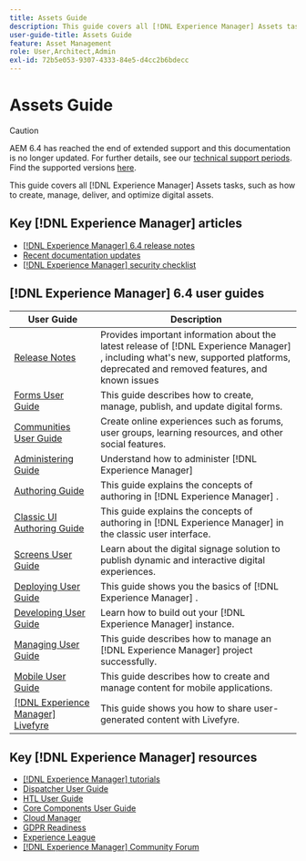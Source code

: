 ```yaml
---
title: Assets Guide
description: This guide covers all [!DNL Experience Manager] Assets tasks, such as how to create, manage, deliver, and optimize digital assets.
user-guide-title: Assets Guide
feature: Asset Management
role: User,Architect,Admin
exl-id: 72b5e053-9307-4333-84e5-d4cc2b6bdecc
---
```

# Assets Guide

>[!CAUTION]
>
>AEM 6.4 has reached the end of extended support and this documentation is no longer updated. For further details, see our [technical support periods](https://helpx.adobe.com/support/programs/eol-matrix.html). Find the supported versions [here](https://experienceleague.adobe.com/docs/).

This guide covers all [!DNL Experience Manager] Assets tasks, such as how to create, manage, deliver, and optimize digital assets.

## Key [!DNL Experience Manager] articles

* [[!DNL Experience Manager] 6.4 release notes](/help/release-notes/home.md)
* [Recent documentation updates](https://experienceleague.adobe.com/docs/experience-manager-release-information/aem-release-updates/doc-updates/documentation-updates.html)
* [[!DNL Experience Manager] security checklist](/help/sites-administering/security-checklist.md)

## [!DNL Experience Manager] 6.4 user guides

| User Guide | Description |
|--- |---|
| [Release Notes](/help/release-notes/home.md)| Provides important information about the latest release of [!DNL Experience Manager] , including what's new, supported platforms, deprecated and removed features, and known issues |
| [Forms User Guide](/help/forms/home.md) | This guide describes how to create, manage, publish, and update digital forms.|
| [Communities User Guide](/help/communities/home.md) | Create online experiences such as forums, user groups, learning resources, and other social features.  |
| [Administering Guide](/help/sites-administering/home.md) | Understand how to administer [!DNL Experience Manager]  |
| [Authoring Guide](/help/sites-authoring/home.md) | This guide explains the concepts of authoring in [!DNL Experience Manager] . |
| [Classic UI Authoring Guide](/help/sites-classic-ui-authoring/home.md) | This guide explains the concepts of authoring in [!DNL Experience Manager]  in the classic user interface. |
| [Screens User Guide](https://experienceleague.adobe.com/docs/experience-manager-screens/user-guide/aem-screens-introduction.html) | Learn about the digital signage solution to publish dynamic and interactive digital experiences. |
| [Deploying User Guide](/help/sites-deploying/home.md) | This guide shows you the basics of [!DNL Experience Manager] .  |
| [Developing User Guide](/help/sites-developing/home.md)| Learn how to build out your [!DNL Experience Manager]  instance. |
| [Managing User Guide](/help/managing/home.md)| This guide describes how to manage an [!DNL Experience Manager]  project successfully. |
| [Mobile User Guide](/help/mobile/home.md)|This guide describes how to create and manage content for mobile applications.|
| [[!DNL Experience Manager]  Livefyre](https://experienceleague.adobe.com/docs/livefyre/using/home.html) | This guide shows you how to share user-generated content with Livefyre. |

## Key [!DNL Experience Manager]  resources

* [[!DNL Experience Manager]  tutorials](https://experienceleague.adobe.com/docs/experience-manager-tutorials.html)
* [Dispatcher User Guide](https://experienceleague.adobe.com/docs/experience-manager-dispatcher/using/dispatcher.html)
* [HTL User Guide](https://experienceleague.adobe.com/docs/experience-manager-htl/using/overview.html)
* [Core Components User Guide](https://experienceleague.adobe.com/docs/experience-manager-core-components/using/introduction.html)
* [Cloud Manager](https://experienceleague.adobe.com/docs/experience-manager-cloud-manager/using/introduction-to-cloud-manager.html)
* [GDPR Readiness](/help/managing/data-protection-and-privacy.md)
* [Experience League](https://experienceleague.adobe.com/?promoid=K42KVXHD&mv=other#recommended/solutions/experience-manager)
* [[!DNL Experience Manager]  Community Forum](https://experienceleaguecommunities.adobe.com/t5/adobe-experience-manager/ct-p/adobe-experience-manager-community)
